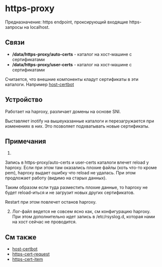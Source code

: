 # https-proxy

Предназначение: https endpoint, проксирующий входящие https-запросы на localhost.

## Связи
* **/data/https-proxy/auto-certs** - каталог на хост-машине с сертификатами
* **/data/https-proxy/user-certs** - каталог на хост-машине с сертификатами

Считается, что внешние компоненты кладут сертификаты в эти каталоги.
Например [host-certbot](../host-certbot.zdb)

## Устройство

Работает на haproxy, различает домены на основе SNI.

Выставляет inotify на вышеуказанные каталоги и перезагружается при изменениях в них.
Это позволяет подхватывать новые сертификаты.

## Примечания

1. 
Запись в https-proxy/auto-certs и user-certs каталоги влечет reload у haproxy.
Если при этом там оказались плохие файлы (хоть что-то кроме pem), haproxy выдает
ошибку что reload не удалась. При этом продложает работу (видимо на старых данных).

Таким образом если туда разместить плохие данные, то haproxy не будет reload-иться
и не загрузит новых других сертификатов.

Restart при этом повлечет останов haproxy.

2. Лог-файл ведется не совсем ясно как, см конфигурацию haproxy.
При этом дополнительно идет запись в /etc/rsyslog.d, которая нами на хост сейчас
не проводится.

## См также

* [host-certbot](../host-certbot.zdb)
* [https-cert-request](../https-cert-request.zdb)
* [https-cert-item](../https-cert-item.zdb)

